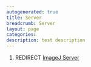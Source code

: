 ```yaml
---
autogenerated: true
title: Server
breadcrumb: Server
layout: page
categories: 
description: test description
---
```


1.  REDIRECT [ImageJ Server](ImageJ_Server )
